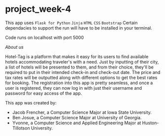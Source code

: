 # project_week-4

This app uses `Flask for Python` `Jinja` `HTML` `CSS` `Bootstrap` 
Certain dependacies to support the run will have to be installed in your terminal.

Code runs on localhost with port 5000

*About us*

Hotel-Tag is a platform that makes it easy for its users to find available hotels accommodating traveler's with a need. Just by inputting of their city, a list of hotels will be presented to them, and from their choice, they'll be required to put in their intended check-in and check-out date. The price and tax rates will be outputted along with different options to get the best rates for booking.
The registration into this app is pretty seamless, and once a user is registered, they can now log in with just their username and password for easy access of the app.

This app was created by:
- Jacob Frencher, a Computer Science Major at Iowa State University.
- Ben Josue, a Computer Science Major at University of Georgia.
- Yvonne, a Computer Science and Applied Engineering Major at Huston-Tillotson University.
